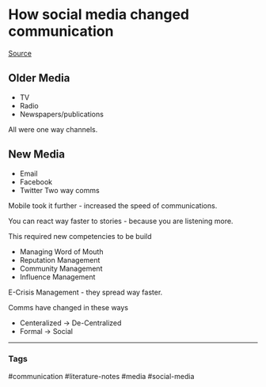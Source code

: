 # How social media changed communication

[Source](https://www.youtube.com/watch?v=nC1MK0ICM0w)

## Older Media

- TV
- Radio
- Newspapers/publications

All were one way channels.

## New Media
- Email
- Facebook
- Twitter
Two way comms

Mobile took it further - increased the speed of communications.

You can react way faster to stories - because you are listening more.

This required new competencies to be build
- Managing Word of Mouth 
- Reputation Management
- Community Management
- Influence Management

E-Crisis Management - they spread way faster.

Comms have changed in these ways
- Centeralized -> De-Centralized
- Formal -> Social


---
### Tags
#communication #literature-notes #media #social-media
